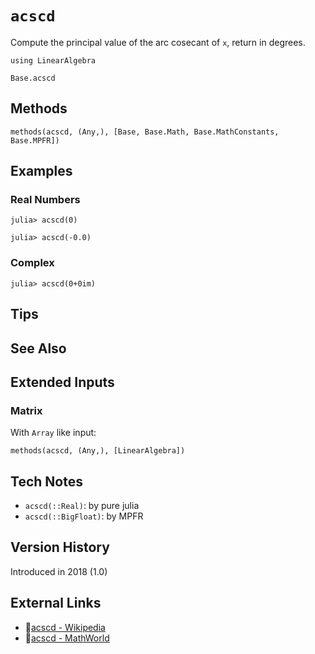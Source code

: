 # `acscd`

Compute the principal value of the arc cosecant of `x`,
return in degrees.

```@setup repl_only
using LinearAlgebra
```
```@docs
Base.acscd
```


## Methods

```@repl
methods(acscd, (Any,), [Base, Base.Math, Base.MathConstants, Base.MPFR])
```


## Examples

### Real Numbers
```jldoctest
julia> acscd(0)

julia> acscd(-0.0)
```

### Complex
```jldoctest
julia> acscd(0+0im)
```

## Tips


## See Also


## Extended Inputs

### Matrix
With `Array` like input:
```@repl repl_only
methods(acscd, (Any,), [LinearAlgebra])
```


## Tech Notes

- `acscd(::Real)`: by pure julia
- `acscd(::BigFloat)`: by MPFR


## Version History

Introduced in 2018 (1.0)


## External Links
- 🔗[acscd - Wikipedia](https://en.wikipedia.org/wiki/ )
- 🔗[acscd - MathWorld](https://mathworld.wolfram.com/ )
